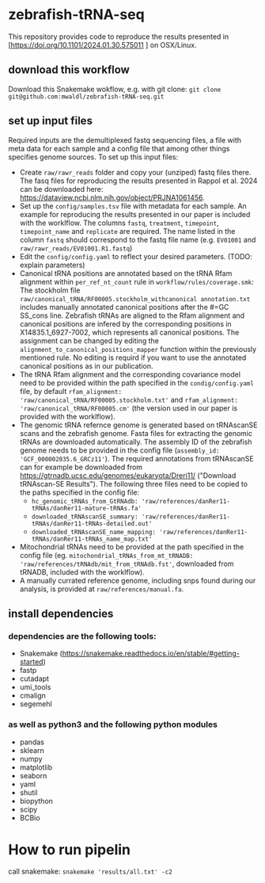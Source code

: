 # zebrafish-tRNA-seq

This repository provides code to reproduce the results presented in [https://doi.org/10.1101/2024.01.30.575011 ] on OSX/Linux.

## download this workflow

Download this Snakemake wokflow, e.g. with git clone:
`git clone git@github.com:mwaldl/zebrafish-tRNA-seq.git`

## set up input files

Required inputs are the demultiplexed fastq sequencing files, a file with meta data for each sample and a config file that among other things specifies genome sources. To set up this input files:

- Create `raw/rawr_reads` folder and copy your (unziped) fastq files there. The fasq files for reproducing the results presented in Rappol et al. 2024 can be downloaded here: https://dataview.ncbi.nlm.nih.gov/object/PRJNA1061456.
- Set up the `config/samples.tsv` file with metadata for each sample. An example for reproducing the results presented in our paper is included with the worklflow. The columns `fastq`, `treatment`, `timepoint`, `timepoint_name` and `replicate`  are required. The name listed in the column `fastq` should correspond to the fastq file name (e.g. `EV01001` and `raw/rawr_reads/EV01001.R1.fastq`)
- Edit the `config/config.yaml` to reflect your desired parameters. (TODO: explain parameters)
- Canonical tRNA positions are annotated based on the tRNA Rfam alignment within `per_ref_nt_count` rule in `workflow/rules/coverage.smk`: The stockholm file `raw/canonical_tRNA/RF00005.stockholm_withcanonical annotation.txt` includes manually annotated canonical positions after the #=GC SS_cons line. Zebrafish tRNAs are aligned to the Rfam alignment and canonical positions are infered by the corresponding positions in X14835.1_6927-7002, which represents all canonical positions. The assignment can be changed by editing the `alignment_to_canonical_positions_mapper` function within the previously mentioned rule. No editing is requird if you want to use the annotated canonical positions as in our publication.
- The tRNA Rfam alignment and the corresponding covariance model need to be provided within the path specified in the `condig/config.yaml` file, by default `rfam_alignment: 'raw/canonical_tRNA/RF00005.stockholm.txt'` and `rfam_alignment: 'raw/canonical_tRNA/RF00005.cm'` (the version used in our paper is provided with the worklflow).
- The genomic tRNA refernce genome is generated based on tRNAscanSE scans and the zebrafish genome. Fasta files for extracting the genomic tRNAs are downloaded automatically. The assembly ID of the zebrafish genome needs to be provided in the config file (`assembly_id: 'GCF_000002035.6_GRCz11'`). The required annotations from tRNAscanSE can for example be downloaded from https://gtrnadb.ucsc.edu/genomes/eukaryota/Dreri11/ ("Download tRNAscan-SE Results"). The following three files need to be copied to the paths specified in the config file:
  - `hc_genomic_tRNAs_from_GtRNAdb: 'raw/references/danRer11-tRNAs/danRer11-mature-tRNAs.fa'`
  - `downloaded_tRNAscanSE_summary: 'raw/references/danRer11-tRNAs/danRer11-tRNAs-detailed.out'`
  - `downloaded_tRNAscanSE_name_mapping: 'raw/references/danRer11-tRNAs/danRer11-tRNAs_name_map.txt'`
- Mitochondrial tRNAs need to be provided at the path specified in the config file (eg. `mitochondrial_tRNAs_from_mt_tRNADB: 'raw/references/tRNAdb/mit_from_tRNAdb.fst'`, downloaded from tRNADB, included with the worklflow).
- A manually currated reference genome, including snps found during our analysis, is provided at `raw/references/manual.fa`.

## install dependencies

### dependencies are the following tools:

- Snakemake (https://snakemake.readthedocs.io/en/stable/#getting-started)
- fastp
- cutadapt
- umi_tools
- cmalign
- segemehl


### as well as python3 and the following python modules
- pandas
- sklearn
- numpy
- matplotlib
- seaborn
- yaml
- shutil
- biopython
- scipy
- BCBio

# How to run pipelin

call snakemake:
`snakemake 'results/all.txt' -c2`
